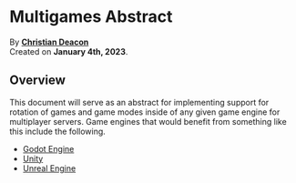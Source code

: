# Multigames Abstract
By **[Christian Deacon](https://github.com/gamemann)**  
Created on **January 4th, 2023**.

## Overview
This document will serve as an abstract for implementing support for rotation of games and game modes inside of any given game engine for multiplayer servers. Game engines that would benefit from something like this include the following.

* [Godot Engine](https://godotengine.org/)
* [Unity](https://unity.com/)
* [Unreal Engine](https://unrealengine.com/)
